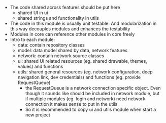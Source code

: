 - The code shared across features should be put here
  - shared UI in ui
  - shared strings and functionality in utils
- The code in this module is usually unit testable. And modularization in this way decouples modules and enhances the testability
- Modules in core can reference other modules in core freely
- Intro to each module:
  - data: contain repository classes
  - model: data model shared by data, network features
  - network: contain network source classes
  - ui: shared UI related resources (eg. shared drawable, themes, values) and functions
  - utils: shared general resources (eg. network configuration, deep navigation link, dev credentials) and functions (eg. provide RequestQueue)
    - the RequestQueue is a network connection specific object. Even though it sounds like should be included in network module, but if multiple modules (eg. login and network) need network connection it makes sense to put in the utils
    - So it is recommended to copy ui and utils module when start a new project
